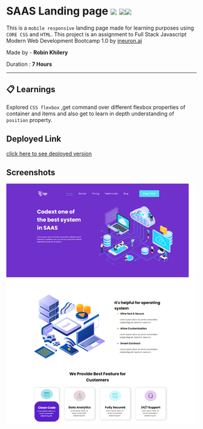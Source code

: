 # SAAS Landing page ![](https://img.shields.io/badge/-HTML-orange) ![](https://img.shields.io/badge/-CSS-yellowgreen)![](https://img.shields.io/badge/-mobile%20responsive-orange)
  
 This is a `mobile responsive` landing page made for learning purposes using `CORE CSS` and `HTML`.  This project is an assignment to Full Stack Javascript Modern Web Development Bootcamp 1.0 by  [ineuron.ai](https://ineuron.ai/)  


Made by - **Robin Khilery**

Duration : **7 Hours**

***
 
## :clipboard: Learnings
Explored `CSS flexbox` ,get command over different flexbox properties  of container and items  and also get to  learn  in depth understanding of `position` property. 

## Deployed Link
 [click here to see deployed version](https://saas-home-page-link.netlify.app "Click to Visit Link") 


## Screenshots
![](./assets//Screenshot.png)




 